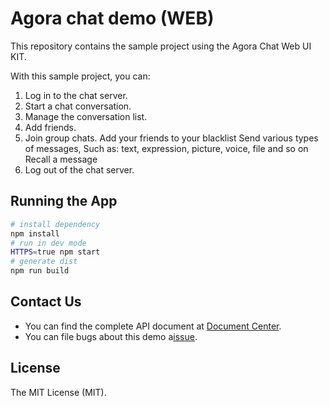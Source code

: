 # Agora chat demo (WEB)

This repository contains the sample project using the Agora Chat Web UI KIT.

With this sample project, you can:

1. Log in to the chat server.
2. Start a chat conversation.
3. Manage the conversation list.
4. Add friends.
5. Join group chats.
Add your friends to your blacklist
Send various types of messages, Such as: text, expression, picture, voice, file and so on
Recall a message
9. Log out of the chat server.


## Running the App
``` bash
# install dependency
npm install
# run in dev mode
HTTPS=true npm start
# generate dist
npm run build
```

## Contact Us
- You can find the complete API document at [Document Center](https://hyphenateinc.github.io/web_product_overview.html).
- You can file bugs about this demo a[issue](https://github.com/AgoraIO-Usecase/AgoraChat-web/issues).

## License
The MIT License (MIT).



